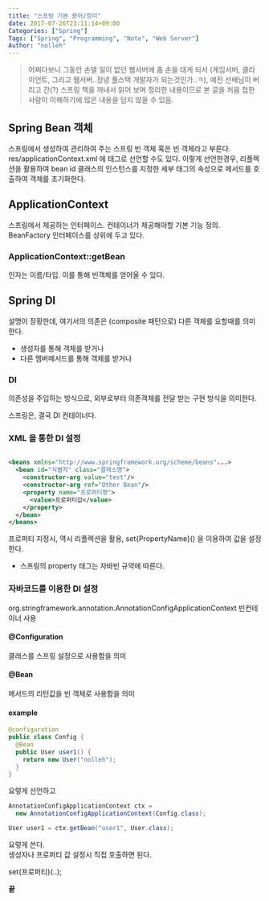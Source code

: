 ```yaml
---
title: "스프링 기본 용어/정리"
date: 2017-07-26T23:11:14+09:00
Categories: ["Spring"]
Tags: ["Spring", "Programming", "Note", "Web Server"]
Author: "nolleh"
---
```


> 어쩌다보니 그동안 손댈 일이 없던 웹서버에 좀 손을 대게 되서 (게임서버, 클라이언트, 그리고 웹서버..정녕 풀스택 개발자가 되는것인가..ㅋ), 예전 선배님이 버리고 간(?) 스프링 책을 꺼내서 읽어 보며 정리한 내용이므로 본 글을 처음 접한 사람이 이해하기에 많은 내용을 담지 않을 수 있음.

## Spring Bean 객체  
 
스프링에서 생성하여 관리하여 주는 스프링 빈 객체 혹은 빈 객체라고 부른다. 
res/applicationContext.xml 에 <bean> 태그로 선언할 수도 있다. 
이렇게 선언한경우, 리플렉션을 활용하여 bean id 클래스의 인스턴스를 지정한 세부 태그의 속성으로 메서드를 호출하여 객체를 초기화한다. 

## ApplicationContext

스프링에서 제공하는 인터페이스. 컨테이너가 제공해야할 기본 기능 정의. BeanFactory 인터페이스를 상위에 두고 있다. 

### ApplicationContext::getBean

인자는 이름/타입. 이를 통해 빈객체를 얻어올 수 있다. 


## Spring DI 

설명이 장황한데, 여기서의 의존은 (composite 패턴으로) 다른 객체를 요할때를 의미한다. 
- 생성자를 통해 객체를 받거나  
- 다른 멤버메서드를 통해 객체를 받거나

### DI
의존성을 주입하는 방식으로, 외부로부터 의존객체를 전달 받는 구현 방식을 의미한다. 

스프링은, 결국 DI 컨테이너다. 


### XML 을 통한 DI 설정

```xml

<beans xmlns="http://www.springframework.org/scheme/beans"...>
  <bean id="식별자" class="클래스명">
    <constructor-arg value="test"/>
    <constructor-arg ref="Other Bean"/>
    <property name="프로퍼티명">
      <value>프로퍼티값</value> 
    </property>
  </bean>
</beans>
```
프로퍼티 지정시, 역시 리플렉션을 활용, set{PropertyName}() 을 이용하여 값을 설정한다. 
- 스프링의 property 태그는 자바빈 규약에 따른다. 

### 자바코드를 이용한 DI 설정
org.stringframework.annotation.AnnotationConfigApplicationContext
빈컨테이너 사용

#### @Configuration
클래스를 스프링 설정으로 사용함을 의미

#### @Bean
메서드의 리턴값을 빈 객체로 사용함을 의미

#### example

```java
@configuration
public class Config {
  @Bean
  public User user1() {
    return new User("nolleh");
  }
}
```
요렇게 선언하고

```java
AnnotationConfigApplicationContext ctx =
  new AnnotationConfigApplicationContext(Config.class);

User user1 = ctx.getBean("user1", User.class);
```
요렇게 쓴다.  
생성자나 프로퍼티 값 설정시 직접 호출하면 된다. 

set{프로퍼티}(..);


**끝**